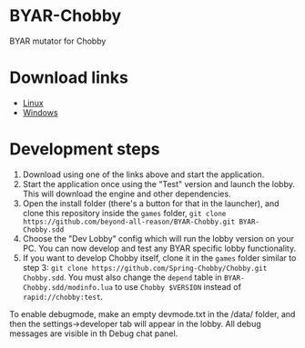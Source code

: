# BYAR-Chobby

BYAR mutator for Chobby

# Download links

- [Linux](https://spring-launcher.ams3.digitaloceanspaces.com/beyond-all-reason/BYAR-Chobby/Beyond%20All%20Reason.AppImage)
- [Windows](https://spring-launcher.ams3.digitaloceanspaces.com/beyond-all-reason/BYAR-Chobby/Beyond%20All%20Reason.exe)

# Development steps

1. Download using one of the links above and start the application.
2. Start the application once using the "Test" version and launch the lobby. This will download the engine and other dependencies.
3. Open the install folder (there's a button for that in the launcher), and clone this repository inside the `games` folder, `git clone https://github.com/beyond-all-reason/BYAR-Chobby.git BYAR-Chobby.sdd`
4. Choose the "Dev Lobby" config which will run the lobby version on your PC. You can now develop and test any BYAR specific lobby functionality.
5. If you want to develop Chobby itself, clone it in the `games` folder similar to step 3: `git clone https://github.com/Spring-Chobby/Chobby.git Chobby.sdd`. You must also change the `depend` table in `BYAR-Chobby.sdd/modinfo.lua` to use `Chobby $VERSION` instead of `rapid://chobby:test`.

To enable debugmode, make an empty devmode.txt in the /data/ folder, and then the settings->developer tab will appear in the lobby. All debug messages are visible in th Debug chat panel.
